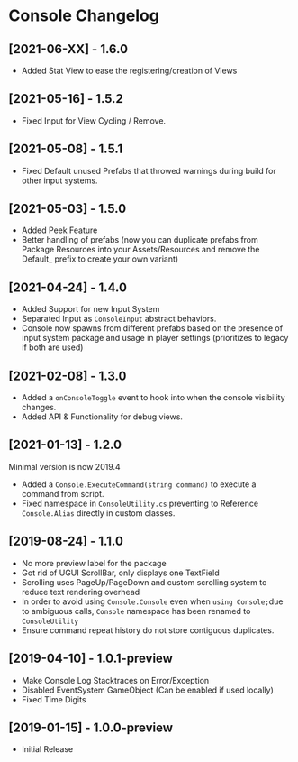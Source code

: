 # Console Changelog

## [2021-06-XX] - 1.6.0

* Added Stat View to ease the registering/creation of Views

## [2021-05-16] - 1.5.2

* Fixed Input for View Cycling / Remove.

## [2021-05-08] - 1.5.1

* Fixed Default unused Prefabs that throwed warnings during build for other input systems.

## [2021-05-03] - 1.5.0

* Added Peek Feature
* Better handling of prefabs (now you can duplicate prefabs from Package Resources into your Assets/Resources and remove the Default_ prefix to create your own variant)

## [2021-04-24] - 1.4.0

* Added Support for new Input System
* Separated Input as `ConsoleInput` abstract behaviors.
* Console now spawns from different prefabs based on the presence of input system package and usage in player settings (prioritizes to legacy if both are used)

## [2021-02-08] - 1.3.0

* Added a `onConsoleToggle` event to hook into when the console visibility changes.
* Added API & Functionality for debug views.

## [2021-01-13] - 1.2.0

Minimal version is now 2019.4

* Added a `Console.ExecuteCommand(string command)` to execute a command from script.
* Fixed namespace in `ConsoleUtility.cs` preventing to Reference `Console.Alias` directly in custom classes.

## [2019-08-24] - 1.1.0

* No more preview label for the package
* Got rid of UGUI ScrollBar, only displays one TextField
* Scrolling uses PageUp/PageDown and custom scrolling system to reduce text rendering overhead
* In order to avoid using `Console.Console` even when `using Console;`due to ambiguous calls, `Console` namespace has been renamed to `ConsoleUtility`
* Ensure command repeat history do not store contiguous duplicates.

## [2019-04-10] - 1.0.1-preview

* Make Console Log Stacktraces on Error/Exception
* Disabled EventSystem GameObject (Can be enabled if used locally)
* Fixed Time Digits

## [2019-01-15] - 1.0.0-preview

* Initial Release
